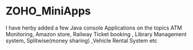 # ZOHO_MiniApps
I have herby added a few Java console Applications on the topics ATM Monitoring, Amazon store, Railway Ticket booking , Library Management system, Splitwise(money sharing) ,Vehicle Rental System etc
